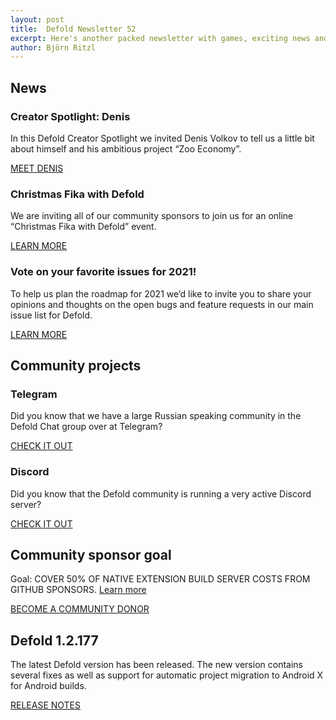 ```yaml
---
layout: post
title:  Defold Newsletter 52
excerpt: Here's another packed newsletter with games, exciting news and the latest release notes.
author: Björn Ritzl
---
```


## News

### Creator Spotlight: Denis
In this Defold Creator Spotlight we invited Denis Volkov to tell us a little bit about himself and his ambitious project “Zoo Economy”.

[MEET DENIS](https://defold.com/2020/11/17/Creator-spotlight-Denis-Volkov)


### Christmas Fika with Defold
We are inviting all of our community sponsors to join us for an online “Christmas Fika with Defold” event.

[LEARN MORE](https://forum.defold.com/t/christmas-fika-with-defold/66929)


### Vote on your favorite issues for 2021!
To help us plan the roadmap for 2021 we’d like to invite you to share your opinions and thoughts on the open bugs and feature requests in our main issue list for Defold.

[LEARN MORE](https://forum.defold.com/t/vote-on-your-favourite-issues-for-2021/66978)


## Community projects

### Telegram
Did you know that we have a large Russian speaking community in the Defold Chat group over at Telegram?

[CHECK IT OUT](https://t.me/DefoldEngine)


### Discord
Did you know that the Defold community is running a very active Discord server?

[CHECK IT OUT](https://discord.com/invite/RH2gq8Vu)


## Community sponsor goal

Goal: COVER 50% OF NATIVE EXTENSION BUILD SERVER COSTS FROM GITHUB SPONSORS. [Learn more](https://github.com/sponsors/defold)

[BECOME A COMMUNITY DONOR](https://github.com/sponsors/defold)


## Defold 1.2.177

The latest Defold version has been released. The new version contains several fixes as well as support for automatic project migration to Android X for Android builds.

[RELEASE NOTES](https://forum.defold.com/t/defold-1-2-177-has-been-released/66972)
